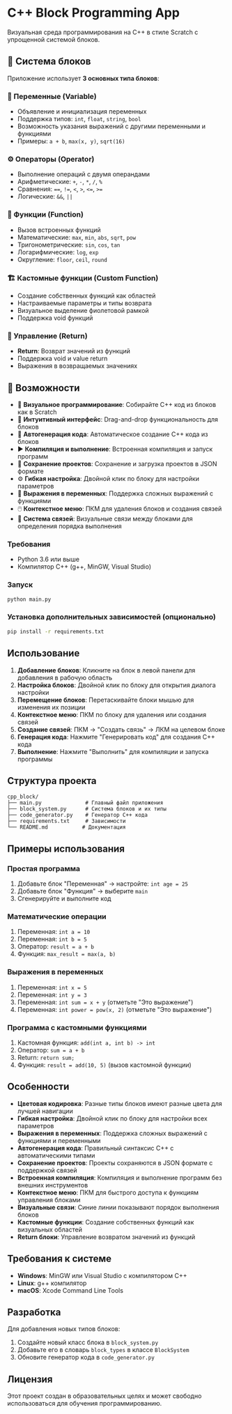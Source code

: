 # C++ Block Programming App

Визуальная среда программирования на C++ в стиле Scratch с упрощенной системой блоков.

## 🎯 Система блоков

Приложение использует **3 основных типа блоков**:

### 📝 Переменные (Variable)
- Объявление и инициализация переменных
- Поддержка типов: `int`, `float`, `string`, `bool`
- Возможность указания выражений с другими переменными и функциями
- Примеры: `a + b`, `max(x, y)`, `sqrt(16)`

### ⚙️ Операторы (Operator)
- Выполнение операций с двумя операндами
- Арифметические: `+`, `-`, `*`, `/`, `%`
- Сравнения: `==`, `!=`, `<`, `>`, `<=`, `>=`
- Логические: `&&`, `||`

### 🔧 Функции (Function)
- Вызов встроенных функций
- Математические: `max`, `min`, `abs`, `sqrt`, `pow`
- Тригонометрические: `sin`, `cos`, `tan`
- Логарифмические: `log`, `exp`
- Округление: `floor`, `ceil`, `round`

### 🏗️ Кастомные функции (Custom Function)
- Создание собственных функций как областей
- Настраиваемые параметры и типы возврата
- Визуальное выделение фиолетовой рамкой
- Поддержка void функций

### 🔄 Управление (Return)
- **Return**: Возврат значений из функций
- Поддержка void и value return
- Выражения в возвращаемых значениях

## 🚀 Возможности

- 🧩 **Визуальное программирование**: Собирайте C++ код из блоков как в Scratch
- 🎨 **Интуитивный интерфейс**: Drag-and-drop функциональность для блоков
- 📝 **Автогенерация кода**: Автоматическое создание C++ кода из блоков
- ▶️ **Компиляция и выполнение**: Встроенная компиляция и запуск программ
- 💾 **Сохранение проектов**: Сохранение и загрузка проектов в JSON формате
- ⚙️ **Гибкая настройка**: Двойной клик по блоку для настройки параметров
- 🔧 **Выражения в переменных**: Поддержка сложных выражений с функциями
- 🖱️ **Контекстное меню**: ПКМ для удаления блоков и создания связей
- 🔗 **Система связей**: Визуальные связи между блоками для определения порядка выполнения

### Требования
- Python 3.6 или выше
- Компилятор C++ (g++, MinGW, Visual Studio)

### Запуск
```bash
python main.py
```

### Установка дополнительных зависимостей (опционально)
```bash
pip install -r requirements.txt
```

## Использование

1. **Добавление блоков**: Кликните на блок в левой панели для добавления в рабочую область
2. **Настройка блоков**: Двойной клик по блоку для открытия диалога настройки
3. **Перемещение блоков**: Перетаскивайте блоки мышью для изменения их позиции
4. **Контекстное меню**: ПКМ по блоку для удаления или создания связей
5. **Создание связей**: ПКМ → "Создать связь" → ЛКМ на целевом блоке
6. **Генерация кода**: Нажмите "Генерировать код" для создания C++ кода
7. **Выполнение**: Нажмите "Выполнить" для компиляции и запуска программы

## Структура проекта

```
cpp_block/
├── main.py              # Главный файл приложения
├── block_system.py      # Система блоков и их типы
├── code_generator.py    # Генератор C++ кода
├── requirements.txt     # Зависимости
└── README.md           # Документация
```

## Примеры использования

### Простая программа
1. Добавьте блок "Переменная" → настройте: `int age = 25`
2. Добавьте блок "Функция" → выберите `main`
3. Сгенерируйте и выполните код

### Математические операции
1. Переменная: `int a = 10`
2. Переменная: `int b = 5`  
3. Оператор: `result = a + b`
4. Функция: `max_result = max(a, b)`

### Выражения в переменных
1. Переменная: `int x = 5`
2. Переменная: `int y = 3`
3. Переменная: `int sum = x + y` (отметьте "Это выражение")
4. Переменная: `int power = pow(x, 2)` (отметьте "Это выражение")

### Программа с кастомными функциями
1. Кастомная функция: `add(int a, int b) -> int`
2. Оператор: `sum = a + b`
3. Return: `return sum;`
4. Функция: `result = add(10, 5)` (вызов кастомной функции)

## Особенности

- **Цветовая кодировка**: Разные типы блоков имеют разные цвета для лучшей навигации
- **Гибкая настройка**: Двойной клик по блоку для настройки всех параметров
- **Выражения в переменных**: Поддержка сложных выражений с функциями и переменными
- **Автогенерация кода**: Правильный синтаксис C++ с автоматическими типами
- **Сохранение проектов**: Проекты сохраняются в JSON формате с поддержкой связей
- **Встроенная компиляция**: Компиляция и выполнение программ без внешних инструментов
- **Контекстное меню**: ПКМ для быстрого доступа к функциям управления блоками
- **Визуальные связи**: Синие линии показывают порядок выполнения блоков
- **Кастомные функции**: Создание собственных функций как визуальных областей
- **Return блоки**: Управление возвратом значений из функций

## Требования к системе

- **Windows**: MinGW или Visual Studio с компилятором C++
- **Linux**: g++ компилятор
- **macOS**: Xcode Command Line Tools

## Разработка

Для добавления новых типов блоков:

1. Создайте новый класс блока в `block_system.py`
2. Добавьте его в словарь `block_types` в классе `BlockSystem`
3. Обновите генератор кода в `code_generator.py`

## Лицензия

Этот проект создан в образовательных целях и может свободно использоваться для обучения программированию.
